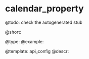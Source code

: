 calendar_property
=============

@todo:
	check the autogenerated stub


@short:
	

@type: 
@example:


@template:	api_config
@descr:


